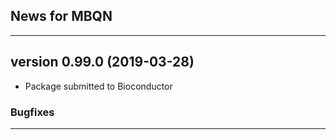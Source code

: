 ## News for MBQN 

---

## version 0.99.0 (2019-03-28)
- Package submitted to Bioconductor
### Bugfixes

---



